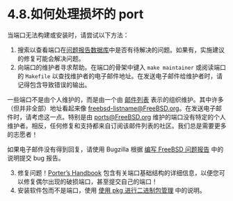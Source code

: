# 4.8.如何处理损坏的 port

当端口无法构建或安装时，请尝试以下方法：

1. 搜索以查看端口在[问题报告数据库](https://www.freebsd.org/support/)中是否有待解决的问题。如果有，实施建议的修复可能会解决问题。
2. 向端口的维护者寻求帮助。在端口的骨架中键入 `make maintainer` 或阅读端口的 `Makefile` 以查找维护者的电子邮件地址。在发送电子邮件给维护者时，请记得包含导致错误的输出。

一些端口不是由个人维护的，而是由一个由 [邮件列表](https://docs.freebsd.org/en/articles/mailing-list-faq/) 表示的组织维护。其中许多（但并非全部）地址看起来像 [freebsd-listname@FreeBSD.org](mailto:freebsd-listname@FreeBSD.org)。在发送电子邮件时，请考虑这一点。特别是由 [ports@FreeBSD.org](mailto:ports@FreeBSD.org) 维护的端口没有特定的个人维护者。相反，任何修复和支持都来自订阅该邮件列表的社区。我们总是需要更多的志愿者！

如果电子邮件没有得到回复，请使用 Bugzilla 根据 [编写 FreeBSD 问题报告](https://docs.freebsd.org/en/articles/problem-reports/) 中的说明提交 bug 报告。

3. 修复问题！[Porter’s Handbook](https://docs.freebsd.org/en/books/porters-handbook/) 包含有关端口基础结构的详细信息，以便您可以修复偶尔出现的破损端口，甚至提交自己的端口！
4. 安装软件包而不是端口，使用 [使用 pkg 进行二进制包管理](https://docs.freebsd.org/en/books/handbook/book/#pkgng-intro) 中的说明。
